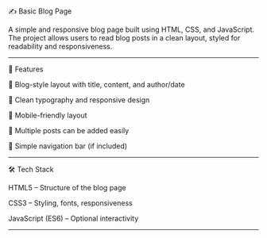 ✍️ Basic Blog Page

A simple and responsive blog page built using HTML, CSS, and JavaScript.
The project allows users to read blog posts in a clean layout, styled for readability and responsiveness.
<hr>

🚀 Features

📰 Blog-style layout with title, content, and author/date

🎨 Clean typography and responsive design

📱 Mobile-friendly layout

📂 Multiple posts can be added easily

🔄 Simple navigation bar (if included)
<hr>

🛠️ Tech Stack

HTML5 – Structure of the blog page

CSS3 – Styling, fonts, responsiveness

JavaScript (ES6) – Optional interactivity
<hr>
